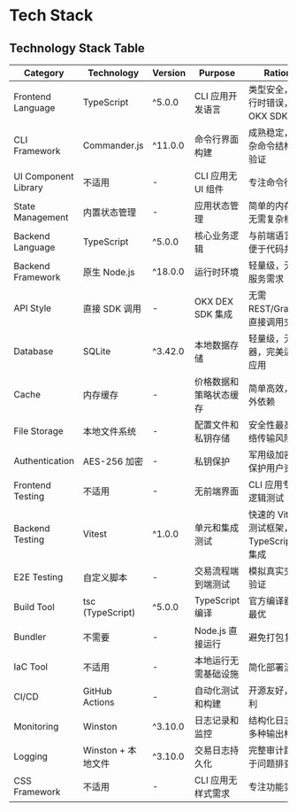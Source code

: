 # Tech Stack

## Technology Stack Table

| Category | Technology | Version | Purpose | Rationale |
|----------|------------|---------|---------|-----------|
| Frontend Language | TypeScript | ^5.0.0 | CLI 应用开发语言 | 类型安全，减少运行时错误，与 OKX SDK 兼容 |
| CLI Framework | Commander.js | ^11.0.0 | 命令行界面构建 | 成熟稳定，支持复杂命令结构和参数验证 |
| UI Component Library | 不适用 | - | CLI 应用无 UI 组件 | 专注命令行交互 |
| State Management | 内置状态管理 | - | 应用状态管理 | 简单的内存状态，无需复杂框架 |
| Backend Language | TypeScript | ^5.0.0 | 核心业务逻辑 | 与前端语言统一，便于代码共享 |
| Backend Framework | 原生 Node.js | ^18.0.0 | 运行时环境 | 轻量级，无 HTTP 服务需求 |
| API Style | 直接 SDK 调用 | - | OKX DEX SDK 集成 | 无需 REST/GraphQL，直接调用交易接口 |
| Database | SQLite | ^3.42.0 | 本地数据存储 | 轻量级，无服务器，完美适配本地应用 |
| Cache | 内存缓存 | - | 价格数据和策略状态缓存 | 简单高效，避免额外依赖 |
| File Storage | 本地文件系统 | - | 配置文件和私钥存储 | 安全性最高，无网络传输风险 |
| Authentication | AES-256 加密 | - | 私钥保护 | 军用级加密标准，保护用户资产安全 |
| Frontend Testing | 不适用 | - | 无前端界面 | CLI 应用专注后端逻辑测试 |
| Backend Testing | Vitest | ^1.0.0 | 单元和集成测试 | 快速的 Vite 原生测试框架，与 TypeScript 深度集成 |
| E2E Testing | 自定义脚本 | - | 交易流程端到端测试 | 模拟真实交易场景验证 |
| Build Tool | tsc (TypeScript) | ^5.0.0 | TypeScript 编译 | 官方编译器，性能最优 |
| Bundler | 不需要 | - | Node.js 直接运行 | 避免打包复杂性 |
| IaC Tool | 不适用 | - | 本地运行无需基础设施 | 简化部署流程 |
| CI/CD | GitHub Actions | - | 自动化测试和构建 | 开源友好，集成便利 |
| Monitoring | Winston | ^3.10.0 | 日志记录和监控 | 结构化日志，支持多种输出格式 |
| Logging | Winston + 本地文件 | ^3.10.0 | 交易日志持久化 | 完整审计跟踪，便于问题排查 |
| CSS Framework | 不适用 | - | CLI 应用无样式需求 | 专注功能实现 |
